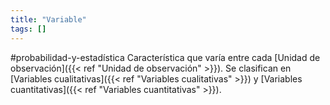 ```yaml
---
title: "Variable"
tags: []
---
```

#probabilidad-y-estadística 
Característica que varía entre cada [Unidad de observación]({{< ref "Unidad de observación" >}}). Se clasifican en [Variables cualitativas]({{< ref "Variables cualitativas" >}}) y [Variables cuantitativas]({{< ref "Variables cuantitativas" >}}).